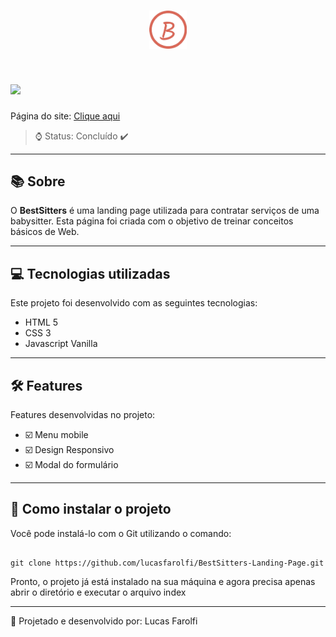 <h1 align="center">
    <img src="./img/logo.png" style="max-width:60px;">
</h1>

<h1>
    <img src="./img/preview.gif">
</h1>

Página do site: [Clique aqui](https://lucasfarolfi.github.io/BestSitters-Landing-Page/)

>⌚ Status: Concluído ✔️

---

## 📚 Sobre

O **BestSitters** é uma landing page utilizada para contratar serviços de uma babysitter. Esta página foi criada com o objetivo de treinar conceitos básicos de Web.

---
## 💻 Tecnologias utilizadas

Este projeto foi desenvolvido com as seguintes tecnologias:

- HTML 5
- CSS 3
- Javascript Vanilla

---
## 🛠 Features

Features desenvolvidas no projeto:

- ☑️ Menu mobile
- ☑️ Design Responsivo 
- ☑️ Modal do formulário

---
## 📂 Como instalar o projeto

Você pode instalá-lo com o Git utilizando o comando:

```

git clone https://github.com/lucasfarolfi/BestSitters-Landing-Page.git

```
Pronto, o projeto já está instalado na sua máquina e agora precisa apenas abrir o diretório e executar o arquivo index

---
🚀 Projetado e desenvolvido por: Lucas Farolfi 